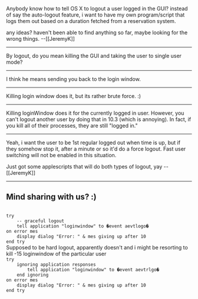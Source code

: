 Anybody know how to tell OS X to logout a user logged in the GUI?
instead of say the auto-logout feature, i want to have my own program/script that logs them out  based on a duration fetched from a reservation system.

any ideas? haven't been able to find anything so far, maybe looking for the wrong things.
 --[[JeremyK]]

----

By logout, do you mean killing the GUI and taking the user to single user mode?

----

I think he means sending you back to the login window.

----

Killing login window does it, but its rather brute force. :)

----

Killing loginWindow does it for the currently logged in user.  However, you can't logout another user by doing that in 10.3 (which is annoying).  In fact, if you kill all of their processes, they are still "logged in."

----
Yeah, i want the user to be 1st regular logged out when time is up, but if they somehow stop it, after a minute or so it'd do a force logout.
Fast user switching will not be enabled in this situation. 

Just got some applescripts that will do both types of logout, yay
-- [[JeremyK]]

----

Mind sharing with us? :)
----
<code>
try
	-- graceful logout
	tell application "loginwindow" to �event aevtlogo�
on error mes
	display dialog "Error: " & mes giving up after 10
end try
</code>
Supposed to be hard logout, apparently doesn't and i might be resorting to kill -15 loginwindow of the particular user
<code>
try
	ignoring application responses
		tell application "loginwindow" to �event aevtrlgo�
	end ignoring
on error mes
	display dialog "Error: " & mes giving up after 10
end try
</code>